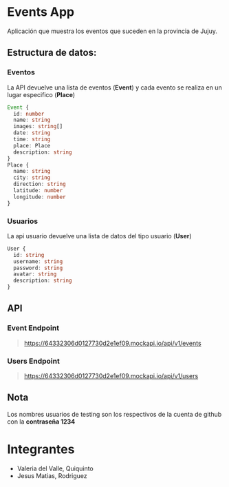 # Events App
Aplicación que muestra los eventos que suceden en la provincia de Jujuy.

## Estructura de datos:
### Eventos
La API devuelve una lista de eventos (**Event**) y cada evento se realiza en un lugar especifico (**Place**)
```ts
Event {
  id: number
  name: string
  images: string[]
  date: string
  time: string
  place: Place
  description: string
}
Place {
  name: string
  city: string
  direction: string
  latitude: number
  longitude: number
}
```
### Usuarios
La api usuario devuelve una lista de datos del tipo usuario (**User**)
```ts
User {
  id: string
  username: string
  password: string
  avatar: string
  description: string
}
```
## API
### Event Endpoint
> https://64332306d0127730d2e1ef09.mockapi.io/api/v1/events

### Users Endpoint
> https://64332306d0127730d2e1ef09.mockapi.io/api/v1/users

## Nota
Los nombres usuarios de testing son los respectivos de la cuenta de github con la **contraseña 1234**

# Integrantes
- Valeria del Valle, Quiquinto
- Jesus Matias, Rodriguez
